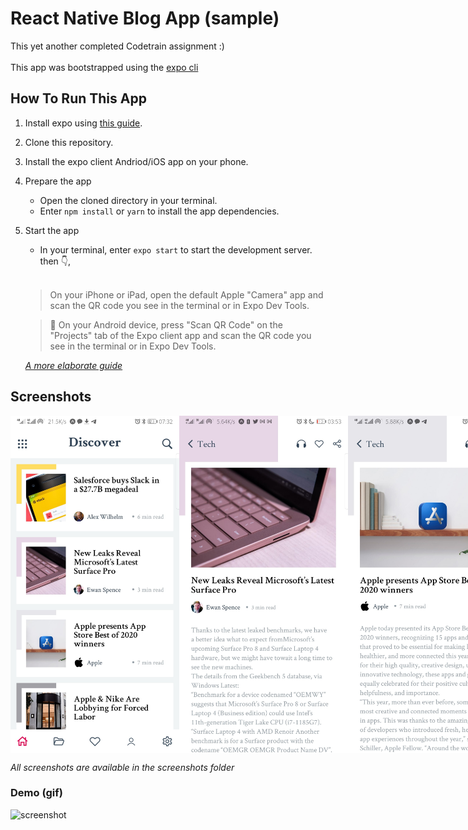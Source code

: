 # React Native Blog App (sample)
This yet another completed Codetrain assignment :)
<br/><br/>
This app was bootstrapped using the [expo cli](https://expo.io/)

## How To Run This App
1. Install expo using [this guide](https://docs.expo.io/get-started/installation/).
2. Clone this repository.
3. Install the expo client Andriod/iOS app on your phone.
4. Prepare the app
	- Open the cloned directory in your terminal.
	- Enter `npm install` or `yarn` to install the app dependencies.
5. Start the app
	- In your terminal, enter `expo start`  to start the development server. then 👇,
	<br/>

	> On your iPhone or iPad, open the default Apple "Camera" app and scan the QR code you see in the terminal or in Expo Dev Tools.

	> 🤖 On your Android device, press "Scan QR Code" on the "Projects" tab of the Expo client app and scan the QR code you see in the terminal or in Expo Dev Tools.

	[*A more elaborate guide*](https://docs.expo.io/get-started/create-a-new-app/#opening-the-app-on-your-phonetablet)



## Screenshots
<div style="display: flex; align-items: center; justify-content: space-between">
	<img src="./screenshots/1.jpg" alt="screenshot" width="270px" height="auto">
	<img src="./screenshots/4.jpg" alt="screenshot" width="270px" height="auto">
	<img src="./screenshots/2.jpg" alt="screenshot" width="270px" height="auto">
</div>

*All screenshots are available in the screenshots folder*

### Demo (gif)
<img src="./screenshots/gif.gif" alt="screenshot" width="270px" height="auto">
